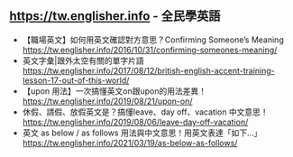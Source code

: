 ## https://tw.englisher.info - 全民學英語
- 【職場英文】如何用英文確認對方意思？Confirming Someone’s Meaning
  <br>https://tw.englisher.info/2016/10/31/confirming-someones-meaning/
- 英文字彙|跟外太空有關的單字片語
  <br>https://tw.englisher.info/2017/08/12/british-english-accent-training-lesson-17-out-of-this-world/
- 【upon 用法】一次搞懂英文on跟upon的用法差異！
  <br>https://tw.englisher.info/2019/08/21/upon-on/
- 休假、請假、放假英文是？搞懂leave、day off、vacation 中文意思！
  <br>https://tw.englisher.info/2019/08/06/leave-day-off-vacation/
- 英文 as below / as follows 用法與中文意思！用英文表達「如下…」
  <br>https://tw.englisher.info/2021/03/19/as-below-as-follows/

